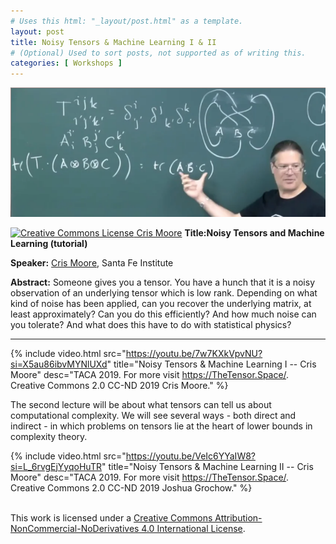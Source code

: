 ```yaml
---
# Uses this html: "_layout/post.html" as a template.
layout: post 
title: Noisy Tensors & Machine Learning I & II
# (Optional) Used to sort posts, not supported as of writing this.
categories: [ Workshops ]
---
```


![Tensors and Operators](/uploads/images/Moore.png)


<a rel="license" href="http://creativecommons.org/licenses/by-nc-nd/4.0/" target="_blank">
<img alt="Creative Commons License" style="border-width:0" src="https://i.creativecommons.org/l/by-nc-nd/4.0/88x31.png" />
Cris Moore</a>

<a name="Moore" />
<b>Title:Noisy Tensors and Machine Learning (tutorial)</b>

**Speaker:** <a href="http://tuvalu.santafe.edu/~moore/" target="_blank">Cris Moore</a>, Santa Fe Institute

**Abstract:** Someone gives you a tensor. You have a hunch that it is a noisy observation of an underlying tensor which is low rank. Depending on what kind of noise has been applied, can you recover the underlying matrix, at least approximately? Can you do this efficiently? And how much noise can you tolerate? And what does this have to do with statistical physics?


---

 {% 
    include video.html
    src="https://youtu.be/7w7KXkVpvNU?si=X5au86ibvMYNlUXd"
    title="Noisy Tensors & Machine Learning I -- Cris Moore"
    desc="TACA 2019. For more visit https://TheTensor.Space/. Creative Commons 2.0 CC-ND 2019 Cris Moore."
  %}


The second lecture will be about what tensors can tell us about computational complexity. We will see several ways - both direct and indirect - in which problems on tensors lie at the heart of lower bounds in complexity theory.

{% 
    include video.html
    src="https://youtu.be/VeIc6YYaIW8?si=L_6rvgEjYyqoHuTR"
    title="Noisy Tensors & Machine Learning II -- Cris Moore"
    desc="TACA 2019. For more visit https://TheTensor.Space/. Creative Commons 2.0 CC-ND 2019 Joshua Grochow."
  %}


<br />This work is licensed under a <a rel="license" href="http://creativecommons.org/licenses/by-nc-nd/4.0/" target="_blank">Creative Commons Attribution-NonCommercial-NoDerivatives 4.0 International License</a>.
